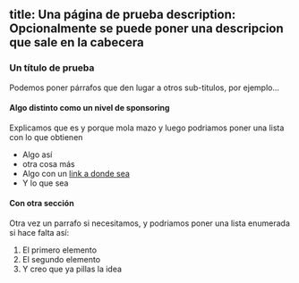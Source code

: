 title: Una página de prueba
description: Opcionalmente se puede poner una descripcion que sale en la cabecera
----
### Un título de prueba

Podemos poner párrafos que den lugar a otros sub-titulos, por ejemplo...

#### Algo distinto como un nivel de sponsoring

Explicamos que es y porque mola mazo y luego podriamos poner una lista con lo que obtienen

- Algo así
- otra cosa más
- Algo con un [link a donde sea](https://soysuper.com)
- Y lo que sea

#### Con otra sección

Otra vez un parrafo si necesitamos, y podriamos poner una lista enumerada si hace falta así:

1. El primero elemento
2. El segundo elemento
3. Y creo que ya pillas la idea

